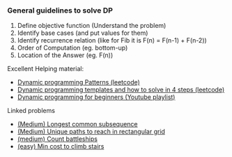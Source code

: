 ### General guidelines to solve DP
1) Define objective function (Understand the problem)
2) Identify base cases (and put values for them)
3) Identify recurrence relation (like for Fib it is F(n) = F(n-1) + F(n-2))
4) Order of Computation (eg. bottom-up)
5) Location of the Answer (eg. F(n))

Excellent Helping material:
- [Dynamic programming Patterns (leetcode)](https://leetcode.com/discuss/general-discussion/458695/dynamic-programming-patterns)
- [Dynamic programming templates and how to solve in 4 steps (leetcode)](https://leetcode.com/discuss/general-discussion/651719/how-to-solve-dp-string-template-and-4-steps-to-be-followed)
- [Dynamic programming for beginners (Youtube playlist)](https://www.youtube.com/watch?v=jTjRGe0wRvI&list=PLVrpF4r7WIhTT1hJqZmjP10nxsmrbRvlf)

Linked problems
- [(Medium) Longest common subsequence](../LeetCode%20Problems/Longest%20common%20subsequence.php)
- [(Medium) Unique paths to reach in rectangular grid](../LeetCode%20Problems/Unique%20paths%20to%20reach%20in%20rectangular%20grid.php)
- [(medium) Count battleships](../LeetCode%20Problems/Count%20Battle%20ships.php)
- [(easy) Min cost to climb stairs](../LeetCode%20Problems/Min%20cost%20to%20climb%20stairs.php)

